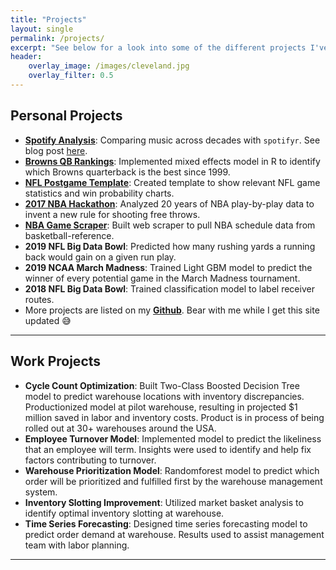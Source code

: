 ```yaml
---
title: "Projects"
layout: single
permalink: /projects/
excerpt: "See below for a look into some of the different projects I've worked on."
header:
    overlay_image: /images/cleveland.jpg
    overlay_filter: 0.5
---
```


## Personal Projects

- [**Spotify Analysis**](https://github.com/matthewpaley/Spotify): Comparing music across decades with `spotifyr`. See blog post [here](https://matthewpaley.github.io/Spotify/).
- [**Browns QB Rankings**](https://github.com/matthewpaley/Sports-Analytics/blob/master/NFL%20Miscellaneous/Browns%20QBs.R): Implemented mixed effects model in R to identify which Browns quarterback is the best since 1999.
- [**NFL Postgame Template**](https://github.com/matthewpaley/Sports-Analytics/blob/master/NFL%20Miscellaneous/postgame%20template.R): Created template to show relevant NFL game statistics and win probability charts.
- [**2017 NBA Hackathon**](https://github.com/matthewpaley/Sports-Analytics/blob/master/New%20Free%20Throw%20Rules.R): Analyzed 20 years of NBA play-by-play data to invent a new rule for shooting free throws.
- [**NBA Game Scraper**](https://github.com/matthewpaley/Sports-Analytics/blob/master/NBA%20Betting/Game%20Scraper.R): Built web scraper to pull NBA schedule data from basketball-reference.
- **2019 NFL Big Data Bowl**: Predicted how many rushing yards a running back would gain on a given run play.
- **2019 NCAA March Madness**: Trained Light GBM model to predict the winner of every potential game in the March Madness tournament.
- **2018 NFL Big Data Bowl**: Trained classification model to label receiver routes.
- More projects are listed on my [**Github**](https://github.com/matthewpaley/). Bear with me while I get this site updated 😅

---

## Work Projects

- **Cycle Count Optimization**: Built Two-Class Boosted Decision Tree model to predict warehouse locations with inventory discrepancies. Productionized model at pilot warehouse, resulting in projected $1 million saved in labor and inventory costs. Product is in process of being rolled out at 30+ warehouses around the USA.
- **Employee Turnover Model**: Implemented model to predict the likeliness that an employee will term. Insights were used to identify and help fix factors contributing to turnover.
- **Warehouse Prioritization Model**: Randomforest model to predict which order will be prioritized and fulfilled first by the warehouse management system.
- **Inventory Slotting Improvement**: Utilized market basket analysis to identify optimal inventory slotting at warehouse.
- **Time Series Forecasting**: Designed time series forecasting model to predict order demand at warehouse. Results used to assist management team with labor planning.

---

